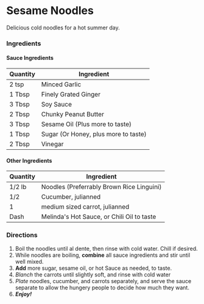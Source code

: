 # Sesame Noodles

Delicious cold noodles for a hot summer day.

### Ingredients

#### Sauce Ingredients
| Quantity | Ingredient                           |
| -------- | ------------------------------------ |
| 2 tsp    | Minced Garlic                        |
| 1 Tbsp   | Finely Grated Ginger                 |
| 3 Tbsp   | Soy Sauce                            |
| 2 Tbsp   | Chunky Peanut Butter                 |
| 3 Tbsp   | Sesame Oil (Plus more to taste)      |
| 1 Tbsp   | Sugar (Or Honey, plus more to taste) |
| 2 Tbsp   | Vinegar                              |

#### Other Ingredients
| Quantity | Ingredient                                 |
| -------- | ------------------------------------------ |
| 1/2 lb   | Noodles (Preferrably Brown Rice Linguini)  |
| 1/2      | Cucumber, julianned                        |
| 1        | medium sized carrot, julianned             |
| Dash     | Melinda's Hot Sauce, or Chili Oil to taste |

### Directions

1. Boil the noodles until al dente, then rinse with cold water. Chill if desired.
1. While noodles are boiling, **combine** all sauce ingredients and stir until well mixed.
1. **Add** more sugar, sesame oil, or hot Sauce as needed, to taste.
1. *Blanch* the carrots until slightly soft, and rinse with cold water
1. *Plate* noodles, cucumber, and carrots separately, and serve the sauce separate to allow the hungery people to decide how much they want.
1. ***Enjoy!***
